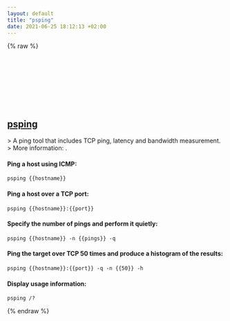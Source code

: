 ```yaml
---
layout: default
title: "psping"
date: 2021-06-25 18:12:13 +02:00
---
```

{% raw %}
<h2 id="psping">
  <a href="/en/windows/psping.html">psping</a> <a href="#psping"><svg class="icon">
    <use href="/assets/images/unicode_sprite.svg#link" />
  </svg></a>
</h2>
> A ping tool that includes TCP ping, latency and bandwidth measurement.
> More information: <https://docs.microsoft.com/sysinternals/downloads/psping>.

#### Ping a host using ICMP:
```shell
psping {{hostname}}
```
#### Ping a host over a TCP port:
```shell
psping {{hostname}}:{{port}}
```
#### Specify the number of pings and perform it quietly:
```shell
psping {{hostname}} -n {{pings}} -q
```
#### Ping the target over TCP 50 times and produce a histogram of the results:
```shell
psping {{hostname}}:{{port}} -q -n {{50}} -h
```
#### Display usage information:
```shell
psping /?
```
{% endraw %}
